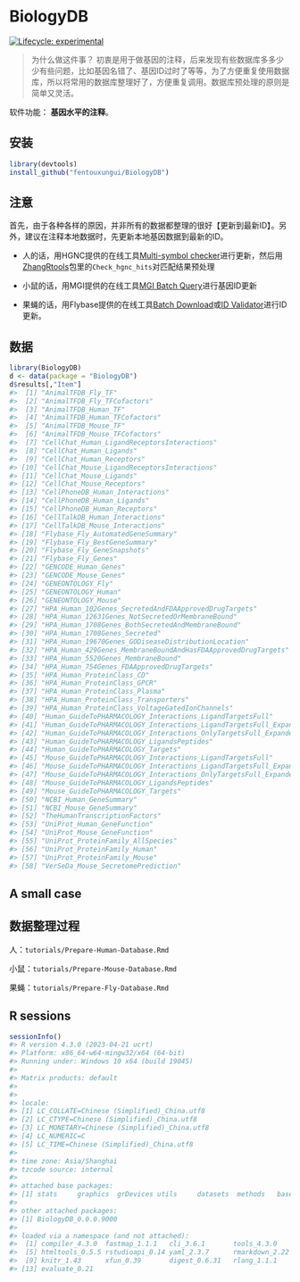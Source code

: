 
<!-- README.md is generated from README.Rmd. Please edit that file -->

# BiologyDB

<!-- badges: start -->

[![Lifecycle:
experimental](https://img.shields.io/badge/lifecycle-experimental-orange.svg)](https://lifecycle.r-lib.org/articles/stages.html#experimental)
<!-- badges: end -->

> 为什么做这件事？
> 初衷是用于做基因的注释，后来发现有些数据库多多少少有些问题，比如基因名错了、基因ID过时了等等，为了方便重复使用数据库，所以将常用的数据库整理好了，方便重复调用。数据库预处理的原则是简单又灵活。

软件功能： **基因水平的注释**。

## 安装

``` r
library(devtools)
install_github("fentouxungui/BiologyDB")
```

## 注意

首先，由于各种各样的原因，并非所有的数据都整理的很好【更新到最新ID】。另外，建议在注释本地数据时，先更新本地基因数据到最新的ID。

- 人的话，用HGNC提供的在线工具[Multi-symbol
  checker](https://www.genenames.org/tools/multi-symbol-checker/)进行更新，然后用[ZhangRtools](https://github.com/fentouxungui/ZhangRtools)包里的`Check_hgnc_hits`对匹配结果预处理

- 小鼠的话，用MGI提供的在线工具[MGI Batch
  Query](https://www.informatics.jax.org/batch)进行基因ID更新

- 果蝇的话，用Flybase提供的在线工具[Batch
  Download](https://flybase.org/batchdownload)或[ID
  Validator](https://flybase.org/convert/id)进行ID更新。

## 数据

``` r
library(BiologyDB)
d <- data(package = "BiologyDB")
d$results[,"Item"]
#>  [1] "AnimalTFDB_Fly_TF"                                                
#>  [2] "AnimalTFDB_Fly_TFCofactors"                                       
#>  [3] "AnimalTFDB_Human_TF"                                              
#>  [4] "AnimalTFDB_Human_TFCofactors"                                     
#>  [5] "AnimalTFDB_Mouse_TF"                                              
#>  [6] "AnimalTFDB_Mouse_TFCofactors"                                     
#>  [7] "CellChat_Human_LigandReceptorsInteractions"                       
#>  [8] "CellChat_Human_Ligands"                                           
#>  [9] "CellChat_Human_Receptors"                                         
#> [10] "CellChat_Mouse_LigandReceptorsInteractions"                       
#> [11] "CellChat_Mouse_Ligands"                                           
#> [12] "CellChat_Mouse_Receptors"                                         
#> [13] "CellPhoneDB_Human_Interactions"                                   
#> [14] "CellPhoneDB_Human_Ligands"                                        
#> [15] "CellPhoneDB_Human_Receptors"                                      
#> [16] "CellTalkDB_Human_Interactions"                                    
#> [17] "CellTalkDB_Mouse_Interactions"                                    
#> [18] "Flybase_Fly_AutomatedGeneSummary"                                 
#> [19] "Flybase_Fly_BestGeneSummary"                                      
#> [20] "Flybase_Fly_GeneSnapshots"                                        
#> [21] "Flybase_Fly_Genes"                                                
#> [22] "GENCODE_Human_Genes"                                              
#> [23] "GENCODE_Mouse_Genes"                                              
#> [24] "GENEONTOLOGY_Fly"                                                 
#> [25] "GENEONTOLOGY_Human"                                               
#> [26] "GENEONTOLOGY_Mouse"                                               
#> [27] "HPA_Human_102Genes_SecretedAndFDAApprovedDrugTargets"             
#> [28] "HPA_Human_12631Genes_NotSecretedOrMembraneBound"                  
#> [29] "HPA_Human_1708Genes_BothSecretedAndMembraneBound"                 
#> [30] "HPA_Human_1708Genes_Secreted"                                     
#> [31] "HPA_Human_19670Genes_GODiseaseDistributionLocation"               
#> [32] "HPA_Human_429Genes_MembraneBoundAndHasFDAApprovedDrugTargets"     
#> [33] "HPA_Human_5520Genes_MembraneBound"                                
#> [34] "HPA_Human_754Genes_FDAApprovedDrugTargets"                        
#> [35] "HPA_Human_ProteinClass_CD"                                        
#> [36] "HPA_Human_ProteinClass_GPCR"                                      
#> [37] "HPA_Human_ProteinClass_Plasma"                                    
#> [38] "HPA_Human_ProteinClass_Transporters"                              
#> [39] "HPA_Human_ProteinClass_VoltageGatedIonChannels"                   
#> [40] "Human_GuideToPHARMACOLOGY_Interactions_LigandTargetsFull"         
#> [41] "Human_GuideToPHARMACOLOGY_Interactions_LigandTargetsFull_Expanded"
#> [42] "Human_GuideToPHARMACOLOGY_Interactions_OnlyTargetsFull_Expanded"  
#> [43] "Human_GuideToPHARMACOLOGY_LigandsPeptides"                        
#> [44] "Human_GuideToPHARMACOLOGY_Targets"                                
#> [45] "Mouse_GuideToPHARMACOLOGY_Interactions_LigandTargetsFull"         
#> [46] "Mouse_GuideToPHARMACOLOGY_Interactions_LigandTargetsFull_Expanded"
#> [47] "Mouse_GuideToPHARMACOLOGY_Interactions_OnlyTargetsFull_Expanded"  
#> [48] "Mouse_GuideToPHARMACOLOGY_LigandsPeptides"                        
#> [49] "Mouse_GuideToPHARMACOLOGY_Targets"                                
#> [50] "NCBI_Human_GeneSummary"                                           
#> [51] "NCBI_Mouse_GeneSummary"                                           
#> [52] "TheHumanTranscriptionFactors"                                     
#> [53] "UniProt_Human_GeneFunction"                                       
#> [54] "UniProt_Mouse_GeneFunction"                                       
#> [55] "UniProt_ProteinFamily_AllSpecies"                                 
#> [56] "UniProt_ProteinFamily_Human"                                      
#> [57] "UniProt_ProteinFamily_Mouse"                                      
#> [58] "VerSeDa_Mouse_SecretomePrediction"
```

## A small case

## 数据整理过程

人：`tutorials/Prepare-Human-Database.Rmd`

小鼠：`tutorials/Prepare-Mouse-Database.Rmd`

果蝇：`tutorials/Prepare-Fly-Database.Rmd`

## R sessions

``` r
sessionInfo()
#> R version 4.3.0 (2023-04-21 ucrt)
#> Platform: x86_64-w64-mingw32/x64 (64-bit)
#> Running under: Windows 10 x64 (build 19045)
#> 
#> Matrix products: default
#> 
#> 
#> locale:
#> [1] LC_COLLATE=Chinese (Simplified)_China.utf8 
#> [2] LC_CTYPE=Chinese (Simplified)_China.utf8   
#> [3] LC_MONETARY=Chinese (Simplified)_China.utf8
#> [4] LC_NUMERIC=C                               
#> [5] LC_TIME=Chinese (Simplified)_China.utf8    
#> 
#> time zone: Asia/Shanghai
#> tzcode source: internal
#> 
#> attached base packages:
#> [1] stats     graphics  grDevices utils     datasets  methods   base     
#> 
#> other attached packages:
#> [1] BiologyDB_0.0.0.9000
#> 
#> loaded via a namespace (and not attached):
#>  [1] compiler_4.3.0  fastmap_1.1.1   cli_3.6.1       tools_4.3.0    
#>  [5] htmltools_0.5.5 rstudioapi_0.14 yaml_2.3.7      rmarkdown_2.22 
#>  [9] knitr_1.43      xfun_0.39       digest_0.6.31   rlang_1.1.1    
#> [13] evaluate_0.21
```
